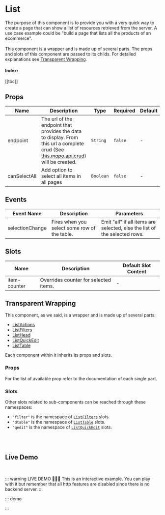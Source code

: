 # List

The purpose of this component is to provide you with a very quick way to create a page that can show a list of resources retrieved from the server. A use case example could be "build a page that lists all the products of an ecommerce". <br><br> This component is a wrapper and is made up of several parts. The props and slots of this component are passed to its childs. For detailed explanations see [Transparent Wrapping](#transparent-wrapping). <br> <h4>Index:</h4> [[toc]]

## Props

<!-- @vuese:List:props:start -->

|Name|Description|Type|Required|Default|
|---|---|---|---|---|
|endpoint|The url of the endpoint that provides the data to display. From this url a complete crud (See [this.$mapo.$api.crud](/core/#$api.crud)) will be created.|`String`|`false`|-|
|canSelectAll|Add option to select all items in all pages|`Boolean`|`false`|-|

<!-- @vuese:List:props:end -->


## Events

<!-- @vuese:List:events:start -->

|Event Name|Description|Parameters|
|---|---|---|
|selectionChange|Fires when you select some row of the table.|Emit "all" if all items are selected, else the list of the selected rows.|

<!-- @vuese:List:events:end -->


## Slots

<!-- @vuese:List:slots:start -->

|Name|Description|Default Slot Content|
|---|---|---|
|item-counter|Overrides counter for selected items.|-|

<!-- @vuese:List:slots:end -->




## Transparent Wrapping


This component, as we said, is a wrapper and is made up of several parts:
 - [ListActions](../ListActions/)
 - [ListFilters](../ListFilters/)
 - [ListHead](../ListHead/)
 - [ListQuickEdit](../ListQuickEdit/)
 - [ListTable](../ListTable/)

Each component within it inherits its props and slots.

### Props
For the list of available prop refer to the documentation of each single part.

### Slots
Other slots related to sub-components can be reached through these namespaces:
 - `"filter"` is the namespace of [`ListFilters`](../ListFilters/#slots) slots.
 - `"dtable"` is the namespace of [`ListTable`](../ListTable/#slots) slots.
 - `"qedit"` is the namespace of [`ListQuickEdit`](../ListQuickEdit/#slots) slots.

<br><br>

## Live Demo

<br>

::: warning LIVE DEMO 🎉🎉🎉
This is an interactive example. You can play with it but remember that all http features are disabled since there is no backend server.
:::

::: demo
<template>
  <List
    show-select
    lookup="name"
    :headers="headers"
    :editFields="editFields"
    :filters="availableFilters"
    multi-sort
    can-select-all
    searchable
    :data.sync="desserts"
    :actions="[]"
  >
  </List>
  <br>
  <h3> Data: </h3>
  <pre>{{ desserts }}</pre>
</template>

<script>
export default {
  data() {
    return {
      headers: [
        {
          text: "Dessert (100g serving)",
          align: "start",
          sortable: false,
          value: "name",
        },
        { text: "Protein (g)", value: "protein" },
        { text: "Gluten-Free", value: "glutenfree" },
        { text: "Actions", value: "actions", sortable: false },
      ],
      editFields: [
        { attrs: { rules: [(v) => !!v || "Name is required"] }, value: "name" },
        { value: "protein" }
      ],
      availableFilters: [
        {
          text: "Gluten Free",
          value: "glutenfree",
          choices: [
            { text: "Yes", value: true },
            { text: "No", value: false },
          ],
        },
      ],
      desserts: [
        {
          name: "Frozen Yogurt",
          protein: 4.0,
          glutenfree: true,
        },
        {
          name: "Ice cream sandwich",
          protein: 4.3,
          glutenfree: false,
        },
        {
          name: "Eclair",
          protein: 6.0,
          glutenfree: false,
        },
        {
          name: "Jelly bean",
          protein: 0.0,
          glutenfree: true,
        },
        {
          name: "Lollipop",
          protein: 0,
          glutenfree: true,
        },
        {
          name: "KitKat",
          protein: 7,
          glutenfree: false,
        },
        {
          name: "KitKat2",
          protein: 77,
          glutenfree: false,
        },
      ],
    };
  },
};
</script>
:::


